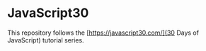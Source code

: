 # JavaScript30
This repository follows the [https://javascript30.com/](30 Days of JavaScript) tutorial series.
